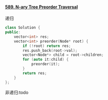#### [589. N-ary Tree Preorder Traversal](https://leetcode-cn.com/problems/n-ary-tree-preorder-traversal/)

递归

```c++
class Solution {
public:
    vector<int> res;
    vector<int> preorder(Node* root) {
        if (!root) return res;
        res.push_back(root->val);
        vector<Node*> child = root->children;
        for (auto it:child) {
            preorder(it);
        }
        return res;
    }
};
```

非递归:todo